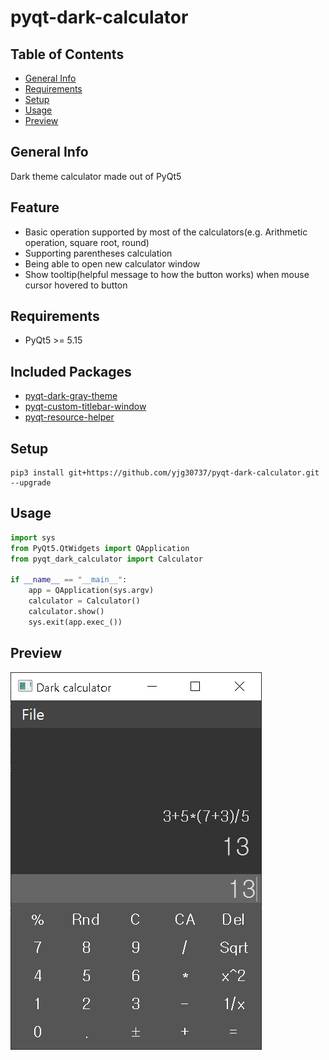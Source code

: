# pyqt-dark-calculator

## Table of Contents
* [General Info](#general-info)
* [Requirements](#requirements)
* [Setup](#setup)
* [Usage](#usage)
* [Preview](#preview)

## General Info
Dark theme calculator made out of PyQt5

## Feature
* Basic operation supported by most of the calculators(e.g. Arithmetic operation, square root, round)
* Supporting parentheses calculation
* Being able to open new calculator window
* Show tooltip(helpful message to how the button works) when mouse cursor hovered to button

## Requirements
* PyQt5 >= 5.15

## Included Packages
* <a href="https://github.com/yjg30737/pyqt-dark-gray-theme.git">pyqt-dark-gray-theme</a>
* <a href="https://github.com/yjg30737/pyqt-custom-titlebar-window.git">pyqt-custom-titlebar-window</a>
* <a href="https://github.com/yjg30737/pyqt-resource-helper.git">pyqt-resource-helper</a>

## Setup
```
pip3 install git+https://github.com/yjg30737/pyqt-dark-calculator.git --upgrade
```

## Usage
```python
import sys
from PyQt5.QtWidgets import QApplication
from pyqt_dark_calculator import Calculator

if __name__ == "__main__":
    app = QApplication(sys.argv)
    calculator = Calculator()
    calculator.show()
    sys.exit(app.exec_())
```

## Preview
![example](./example/example.png)
